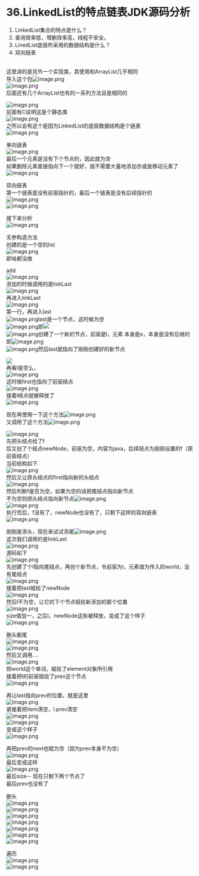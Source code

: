 # 36.LinkedList的特点链表JDK源码分析

1. LinkedList集合的特点是什么？
  1. 查询效率低，增删效率高，线程不安全。
2. LinedList底层所采用的数据结构是什么？
  1. 双向链表


<br />这里讲的是另外一个实现类，其使用和ArrayList几乎相同<br />导入这个包![image.png](https://cdn.nlark.com/yuque/0/2019/png/349894/1559961612103-0eabc223-37ad-40c3-8c5a-7fd7bd8688e8.png#align=left&display=inline&height=23&name=image.png&originHeight=46&originWidth=530&size=22485&status=done&width=265)<br />![image.png](https://cdn.nlark.com/yuque/0/2019/png/349894/1559961769655-f5efb24a-37f4-4a0e-8718-2b945a47f46e.png#align=left&display=inline&height=262&name=image.png&originHeight=524&originWidth=394&size=163999&status=done&width=197)<br />后面还有几个ArrayList也有的一系列方法且是相同的

![image.png](https://cdn.nlark.com/yuque/0/2019/png/349894/1559961843905-d14fb9f4-df3c-4ec5-b792-a9a8c0433b5f.png#align=left&display=inline&height=16&name=image.png&originHeight=31&originWidth=174&size=7883&status=done&width=87)<br />前面有C说明这是个静态类<br />![image.png](https://cdn.nlark.com/yuque/0/2019/png/349894/1559961898725-ae61345f-6717-4c02-871a-6c1861473bac.png#align=left&display=inline&height=171&name=image.png&originHeight=342&originWidth=546&size=140090&status=done&width=273)<br />之所以会有这个是因为LinkedList的底层数据结构是个链表<br />![image.png](https://cdn.nlark.com/yuque/0/2019/png/349894/1559961976200-bc0d9808-9e2d-4631-8b6c-74acde2d0204.png#align=left&display=inline&height=62&name=image.png&originHeight=124&originWidth=920&size=102597&status=done&width=460)

单向链表<br />![image.png](https://cdn.nlark.com/yuque/0/2019/png/349894/1559962010015-8926c908-19c5-492f-804c-817229bae75b.png#align=left&display=inline&height=193&name=image.png&originHeight=385&originWidth=643&size=81636&status=done&width=321.5)<br />最后一个元素是没有下个节点的，因此就为空<br />如果删除元素直接指向下一个就好，就不需要大量地添加亦或是移动元素了<br />![image.png](https://cdn.nlark.com/yuque/0/2019/png/349894/1559962076701-d2daca67-b790-4abe-817c-d3ec1eda1b0b.png#align=left&display=inline&height=112&name=image.png&originHeight=223&originWidth=599&size=74753&status=done&width=299.5)

双向链表<br />第一个链表是没有前驱指针的，最后一个链表是没有后续指针的<br />![image.png](https://cdn.nlark.com/yuque/0/2019/png/349894/1559962174453-f28e0a80-ee1a-47d6-8e3d-b34c834c8d32.png#align=left&display=inline&height=210&name=image.png&originHeight=419&originWidth=678&size=100226&status=done&width=339)<br />![image.png](https://cdn.nlark.com/yuque/0/2019/png/349894/1559962231329-8907bf75-2562-4f21-a8ca-deee37b1955a.png#align=left&display=inline&height=185&name=image.png&originHeight=369&originWidth=793&size=148731&status=done&width=396.5)

接下来分析<br />![image.png](https://cdn.nlark.com/yuque/0/2019/png/349894/1559962255752-5d735fdd-a371-4365-897f-c863d104cc55.png#align=left&display=inline&height=287&name=image.png&originHeight=574&originWidth=402&size=79979&status=done&width=201)

无参构造方法<br />创建的是一个空的list<br />![image.png](https://cdn.nlark.com/yuque/0/2019/png/349894/1559962362226-87f92d87-6f51-455b-ba71-a21efbebe98c.png#align=left&display=inline&height=94&name=image.png&originHeight=187&originWidth=551&size=48825&status=done&width=275.5)<br />即啥都没做

add<br />![image.png](https://cdn.nlark.com/yuque/0/2019/png/349894/1559962334551-186d8434-2671-43a1-98d4-05a26f05216f.png#align=left&display=inline&height=83&name=image.png&originHeight=166&originWidth=656&size=91965&status=done&width=328)<br />添加的时候调用的是liskLast<br />![image.png](https://cdn.nlark.com/yuque/0/2019/png/349894/1559962405985-1ec599bd-5b55-41f3-a305-8857a495b769.png#align=left&display=inline&height=73&name=image.png&originHeight=145&originWidth=566&size=49316&status=done&width=283)<br />再进入linkLast<br />![image.png](https://cdn.nlark.com/yuque/0/2019/png/349894/1559962433121-dd13a890-45e7-4404-86bb-87d1cceb0596.png#align=left&display=inline&height=172&name=image.png&originHeight=343&originWidth=815&size=145004&status=done&width=407.5)<br />第一行，再进入last<br />![image.png](https://cdn.nlark.com/yuque/0/2019/png/349894/1559962467492-baba381e-405b-4ca5-bc6f-d20fdfbb2691.png#align=left&display=inline&height=27&name=image.png&originHeight=54&originWidth=380&size=21768&status=done&width=190)last是一个节点，这时候为空<br />![image.png](https://cdn.nlark.com/yuque/0/2019/png/349894/1559962657696-bb4d39f3-3810-4b56-a7f4-c4570c30c6e2.png#align=left&display=inline&height=17&name=image.png&originHeight=33&originWidth=367&size=16910&status=done&width=183.5)即![](https://cdn.nlark.com/yuque/0/2019/png/349894/1559962493099-0f4bf452-483c-46d0-bb52-931b2b4eb3e6.png#align=left&display=inline&height=84&originHeight=168&originWidth=305&status=done&width=152)<br />![image.png](https://cdn.nlark.com/yuque/0/2019/png/349894/1559962586521-25c408ea-18d3-4e22-aedb-eddfa6f41cd8.png#align=left&display=inline&height=29&name=image.png&originHeight=57&originWidth=364&size=17988&status=done&width=182)创建了一个新的节点，前驱是l，元素 本身是e，本身是没有后继的<br />即![image.png](https://cdn.nlark.com/yuque/0/2019/png/349894/1559962673796-071dcc3c-b132-45b4-abca-db7e907e4d53.png#align=left&display=inline&height=90&name=image.png&originHeight=179&originWidth=348&size=26617&status=done&width=174)<br />![image.png](https://cdn.nlark.com/yuque/0/2019/png/349894/1559962746380-259280a0-4bad-40b3-a9dd-59374eaf390b.png#align=left&display=inline&height=20&name=image.png&originHeight=40&originWidth=254&size=11334&status=done&width=127)然后last就指向了刚刚创建好的新节点

![](https://cdn.nlark.com/yuque/0/2019/png/349894/1559962778285-07f3c944-9e04-436a-9f4c-8e99f9c69c8c.png#align=left&display=inline&height=134&originHeight=268&originWidth=333&status=done&width=166)<br />再看l是空么，<br />![image.png](https://cdn.nlark.com/yuque/0/2019/png/349894/1559962846040-ca556b36-d2c0-4083-971f-44fc5c0acf4f.png#align=left&display=inline&height=40&name=image.png&originHeight=79&originWidth=503&size=27919&status=done&width=251.5)<br />这时候first也指向了前驱结点<br />![image.png](https://cdn.nlark.com/yuque/0/2019/png/349894/1559962901632-6498800d-5945-4add-9aa3-a6dad0c6680a.png#align=left&display=inline&height=175&name=image.png&originHeight=351&originWidth=334&size=36639&status=done&width=167)<br />接着l结点就被释放了<br />![image.png](https://cdn.nlark.com/yuque/0/2019/png/349894/1559962980744-39a8e4c1-b18e-4a98-886b-711471aed0ec.png#align=left&display=inline&height=170&name=image.png&originHeight=340&originWidth=720&size=53118&status=done&width=360)


现在再使用一下这个方法![image.png](https://cdn.nlark.com/yuque/0/2019/png/349894/1559973773832-ad491a71-7d7a-403c-b9a7-32ba1c0aba31.png#align=left&display=inline&height=26&name=image.png&originHeight=53&originWidth=386&size=31177&status=done&width=193)<br />又调用了这个方法![image.png](https://cdn.nlark.com/yuque/0/2019/png/349894/1559973789445-d448d4a2-ff19-42dd-a331-d65e6c4ccbc0.png#align=left&display=inline&height=59&name=image.png&originHeight=117&originWidth=539&size=57609&status=done&width=269.5)

![image.png](https://cdn.nlark.com/yuque/0/2019/png/349894/1559973801664-938ded05-5f71-4aaa-baa3-ba17cd837d8e.png#align=left&display=inline&height=181&name=image.png&originHeight=361&originWidth=861&size=150763&status=done&width=430.5)<br />先把头结点给了f<br />后又创了个结点newNode，前驱为空，内容为java，后续结点为刚刚设置的f（原前驱结点）<br />当前结构如下<br />![image.png](https://cdn.nlark.com/yuque/0/2019/png/349894/1559973977758-a2df169d-3b46-45b1-8428-6f217a616ecf.png#align=left&display=inline&height=192&name=image.png&originHeight=383&originWidth=743&size=56882&status=done&width=371.5)<br />然后又让原头结点的first指向新的头结点<br />![image.png](https://cdn.nlark.com/yuque/0/2019/png/349894/1559974043662-f917429b-8a05-4a49-8573-70cc6e2cb5e1.png#align=left&display=inline&height=200&name=image.png&originHeight=399&originWidth=825&size=62262&status=done&width=412.5)<br />然后判断f是否为空，如果为空的话把尾结点指向新节点<br />不为空则把头结点指向新节点![image.png](https://cdn.nlark.com/yuque/0/2019/png/349894/1559974248568-f516a802-e752-42e1-bd7a-bca33f3cfce0.png#align=left&display=inline&height=24&name=image.png&originHeight=47&originWidth=303&size=13011&status=done&width=151.5)<br />![image.png](https://cdn.nlark.com/yuque/0/2019/png/349894/1559974203026-1c8b906a-446a-42f6-b771-b13b5482c56c.png#align=left&display=inline&height=208&name=image.png&originHeight=415&originWidth=857&size=61175&status=done&width=428.5)<br />执行完后，f没有了，newNode也没有了，只剩下这样的双向链表<br />![image.png](https://cdn.nlark.com/yuque/0/2019/png/349894/1559974317917-a2f8a10c-b970-4965-bb44-92926f40306a.png#align=left&display=inline&height=149&name=image.png&originHeight=298&originWidth=709&size=44087&status=done&width=354.5)


刚刚是添头，现在来试试添尾![image.png](https://cdn.nlark.com/yuque/0/2019/png/349894/1559974346904-2b0165fc-883b-4811-a133-625989a2fa6a.png#align=left&display=inline&height=22&name=image.png&originHeight=43&originWidth=340&size=29223&status=done&width=170)<br />这次我们调用的是linkLast<br />![image.png](https://cdn.nlark.com/yuque/0/2019/png/349894/1559974377039-0ada5642-8f29-426b-b9dc-47f95a5555d8.png#align=left&display=inline&height=46&name=image.png&originHeight=92&originWidth=519&size=46983&status=done&width=259.5)<br />源码如下<br />![image.png](https://cdn.nlark.com/yuque/0/2019/png/349894/1559974391812-b1954768-5531-486e-9412-7167acccafa6.png#align=left&display=inline&height=173&name=image.png&originHeight=345&originWidth=818&size=140559&status=done&width=409)<br />先创建了个l指向尾结点，再创个新节点，令前驱为l，元素值为传入的world，没有尾结点<br />![image.png](https://cdn.nlark.com/yuque/0/2019/png/349894/1559974598417-d665e6e5-c1c5-4db2-9601-a1e63304b62c.png#align=left&display=inline&height=183&name=image.png&originHeight=366&originWidth=1019&size=76407&status=done&width=509.5)<br />接着把last赋给了newNode<br />![image.png](https://cdn.nlark.com/yuque/0/2019/png/349894/1559974638770-236b0aca-ba68-423a-8ae0-bb962779794a.png#align=left&display=inline&height=197&name=image.png&originHeight=393&originWidth=1014&size=79795&status=done&width=507)<br />然后l不为空，让它的下个节点赋给新添加的那个位置<br />![image.png](https://cdn.nlark.com/yuque/0/2019/png/349894/1559974717903-912d9039-f060-489f-9534-4ef00beee4e8.png#align=left&display=inline&height=197&name=image.png&originHeight=393&originWidth=1108&size=74909&status=done&width=554)<br />size值加一，之后l，newNode这些被释放，变成了这个样子<br />![image.png](https://cdn.nlark.com/yuque/0/2019/png/349894/1559974758519-bf4c2c59-72b4-410b-b05c-7dafa71dbd8f.png#align=left&display=inline&height=150&name=image.png&originHeight=300&originWidth=1016&size=57431&status=done&width=508)

删头删尾<br />![image.png](https://cdn.nlark.com/yuque/0/2019/png/349894/1559974793750-8e71b500-697b-48e5-b135-7ff4a3e1e6d8.png#align=left&display=inline&height=24&name=image.png&originHeight=48&originWidth=307&size=23795&status=done&width=153.5)<br />![image.png](https://cdn.nlark.com/yuque/0/2019/png/349894/1559974879773-36e3e330-d910-4bee-9058-85bc221ca42a.png#align=left&display=inline&height=108&name=image.png&originHeight=215&originWidth=800&size=129366&status=done&width=400)<br />然后又调用....<br />![image.png](https://cdn.nlark.com/yuque/0/2019/png/349894/1559974898257-9ca792ec-f105-433f-afee-301b4e092301.png#align=left&display=inline&height=233&name=image.png&originHeight=465&originWidth=661&size=191801&status=done&width=330.5)<br />把world这个单词，赋给了element对象所引用<br />接着把l的前驱赋给了prev这个节点<br />![image.png](https://cdn.nlark.com/yuque/0/2019/png/349894/1559975059670-38bff2bb-2e84-423b-9e2d-292ace50012e.png#align=left&display=inline&height=200&name=image.png&originHeight=399&originWidth=996&size=88598&status=done&width=498)

再让last指向prev的位置，就是这里<br />![image.png](https://cdn.nlark.com/yuque/0/2019/png/349894/1559975111380-777edcc1-78b7-4367-bae0-06118557b785.png#align=left&display=inline&height=203&name=image.png&originHeight=405&originWidth=801&size=54243&status=done&width=400.5)<br />紧接着把item清空，l.prev清空<br />![image.png](https://cdn.nlark.com/yuque/0/2019/png/349894/1559975168708-0f819df3-1be3-4565-9aa2-fbfa4736bfca.png#align=left&display=inline&height=184&name=image.png&originHeight=368&originWidth=925&size=76332&status=done&width=462.5)<br />![image.png](https://cdn.nlark.com/yuque/0/2019/png/349894/1559975242081-aa45d7e3-ad33-4139-b360-9731c8310505.png#align=left&display=inline&height=223&name=image.png&originHeight=445&originWidth=908&size=73533&status=done&width=454)<br />变成这个样子<br />![image.png](https://cdn.nlark.com/yuque/0/2019/png/349894/1559975315618-198bcd4f-abb7-4856-866f-7e418ffde768.png#align=left&display=inline&height=195&name=image.png&originHeight=390&originWidth=903&size=70196&status=done&width=451.5)

再把prev的next也赋为空（因为prev本身不为空）<br />![image.png](https://cdn.nlark.com/yuque/0/2019/png/349894/1559975423723-59578aba-895e-4724-8f92-82285806f14a.png#align=left&display=inline&height=188&name=image.png&originHeight=376&originWidth=987&size=79777&status=done&width=493.5)<br />最后变成这样<br />![image.png](https://cdn.nlark.com/yuque/0/2019/png/349894/1559975445495-f416af04-04f6-404c-b4bd-86b8bfe444c2.png#align=left&display=inline&height=197&name=image.png&originHeight=393&originWidth=1082&size=82609&status=done&width=541)<br />最后size-- 现在只剩下两个节点了<br />最后prev也没有了

删头<br />![image.png](https://cdn.nlark.com/yuque/0/2019/png/349894/1559975503577-3a86efb7-4a39-4317-89d7-f6240e3d6594.png#align=left&display=inline&height=26&name=image.png&originHeight=52&originWidth=311&size=26416&status=done&width=155.5)<br />![image.png](https://cdn.nlark.com/yuque/0/2019/png/349894/1559975517804-e966a8c0-7342-4bc2-8e57-5ea31387a8a2.png#align=left&display=inline&height=109&name=image.png&originHeight=218&originWidth=654&size=101663&status=done&width=327)<br />![image.png](https://cdn.nlark.com/yuque/0/2019/png/349894/1559975534368-0059ff8d-ef8c-4cbc-8c2f-1a4c4d5f6f8f.png#align=left&display=inline&height=193&name=image.png&originHeight=386&originWidth=620&size=174908&status=done&width=310)<br />![image.png](https://cdn.nlark.com/yuque/0/2019/png/349894/1559975567310-eaa0fa96-706a-4679-a638-7f13b3c2bb82.png#align=left&display=inline&height=220&name=image.png&originHeight=439&originWidth=732&size=59655&status=done&width=366)<br />![image.png](https://cdn.nlark.com/yuque/0/2019/png/349894/1559975599767-536616c4-e9db-41de-8224-e8af1d43096c.png#align=left&display=inline&height=229&name=image.png&originHeight=457&originWidth=669&size=61521&status=done&width=334.5)<br />![image.png](https://cdn.nlark.com/yuque/0/2019/png/349894/1559975662502-f98779dd-0e4a-4966-a49c-498fa0d15f91.png#align=left&display=inline&height=240&name=image.png&originHeight=480&originWidth=1322&size=237357&status=done&width=661)<br />![image.png](https://cdn.nlark.com/yuque/0/2019/png/349894/1559975686337-71897755-bb86-4b2b-8d80-5431dd61ef26.png#align=left&display=inline&height=139&name=image.png&originHeight=278&originWidth=646&size=44443&status=done&width=323)

遍历<br />![image.png](https://cdn.nlark.com/yuque/0/2019/png/349894/1559975781823-dfa5a93f-a076-4b6e-b007-a054af907af0.png#align=left&display=inline&height=21&name=image.png&originHeight=41&originWidth=524&size=34876&status=done&width=262)<br />![image.png](https://cdn.nlark.com/yuque/0/2019/png/349894/1559975750586-89723ea4-0619-4da5-aa9a-6fe91b9989e6.png#align=left&display=inline&height=55&name=image.png&originHeight=110&originWidth=462&size=42807&status=done&width=231)
